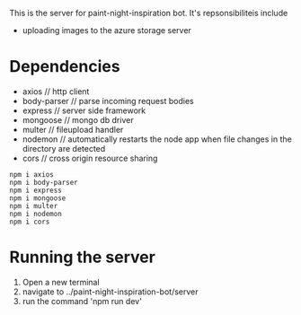 This is the server for paint-night-inspiration bot. It's repsonsibiliteis include

- uploading images to the azure storage server

# Dependencies

- axios // http client
- body-parser // parse incoming request bodies
- express // server side framework
- mongoose // mongo db driver
- multer // fileupload handler
- nodemon // automatically restarts the node app when file changes in the directory are detected
- cors // cross origin resource sharing

```
npm i axios
npm i body-parser
npm i express
npm i mongoose
npm i multer
npm i nodemon
npm i cors
```

# Running the server

1. Open a new terminal
2. navigate to ../paint-night-inspiration-bot/server
3. run the command 'npm run dev'
